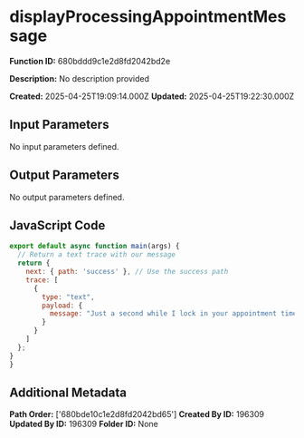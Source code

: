 # displayProcessingAppointmentMessage

**Function ID:** 680bddd9c1e2d8fd2042bd2e

**Description:** No description provided

**Created:** 2025-04-25T19:09:14.000Z
**Updated:** 2025-04-25T19:22:30.000Z

## Input Parameters

No input parameters defined.


## Output Parameters

No output parameters defined.


## JavaScript Code

```javascript
export default async function main(args) {
  // Return a text trace with our message
  return {
    next: { path: 'success' }, // Use the success path
    trace: [
      {
        type: "text",
        payload: {
          message: "Just a second while I lock in your appointment time.  This could take a few seconds.  Thank you for your patience."
        }
      }
    ]
  };
}
}
```

## Additional Metadata

**Path Order:** ['680bde10c1e2d8fd2042bd65']
**Created By ID:** 196309
**Updated By ID:** 196309
**Folder ID:** None
